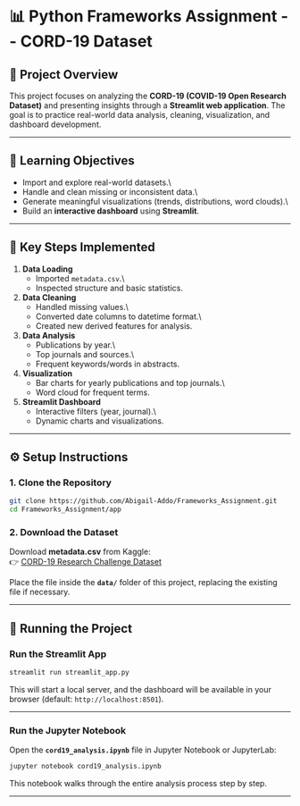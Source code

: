 # 📊 Python Frameworks Assignment -- CORD-19 Dataset

## 📌 Project Overview

This project focuses on analyzing the **CORD-19 (COVID-19 Open Research
Dataset)** and presenting insights through a **Streamlit web
application**. The goal is to practice real-world data analysis,
cleaning, visualization, and dashboard development.

---

## 🎯 Learning Objectives

- Import and explore real-world datasets.\
- Handle and clean missing or inconsistent data.\
- Generate meaningful visualizations (trends, distributions, word
  clouds).\
- Build an **interactive dashboard** using **Streamlit**.

---

## 🔑 Key Steps Implemented

1.  **Data Loading**
    - Imported `metadata.csv`.\
    - Inspected structure and basic statistics.
2.  **Data Cleaning**
    - Handled missing values.\
    - Converted date columns to datetime format.\
    - Created new derived features for analysis.
3.  **Data Analysis**
    - Publications by year.\
    - Top journals and sources.\
    - Frequent keywords/words in abstracts.
4.  **Visualization**
    - Bar charts for yearly publications and top journals.\
    - Word cloud for frequent terms.
5.  **Streamlit Dashboard**
    - Interactive filters (year, journal).\
    - Dynamic charts and visualizations.

---

## ⚙️ Setup Instructions

### 1. Clone the Repository

```bash
git clone https://github.com/Abigail-Addo/Frameworks_Assignment.git
cd Frameworks_Assignment/app
```

### 2. Download the Dataset

Download **metadata.csv** from Kaggle:\
👉 [CORD-19 Research Challenge
Dataset](https://www.kaggle.com/datasets/allen-institute-for-ai/CORD-19-research-challenge?select=metadata.csv)

Place the file inside the **`data/`** folder of this project, replacing
the existing file if necessary.

---

## 🚀 Running the Project

### Run the Streamlit App

```bash
streamlit run streamlit_app.py
```

This will start a local server, and the dashboard will be available in
your browser (default: `http://localhost:8501`).

---

### Run the Jupyter Notebook

Open the **`cord19_analysis.ipynb`** file in Jupyter Notebook or
JupyterLab:

```bash
jupyter notebook cord19_analysis.ipynb
```

This notebook walks through the entire analysis process step by step.

---
